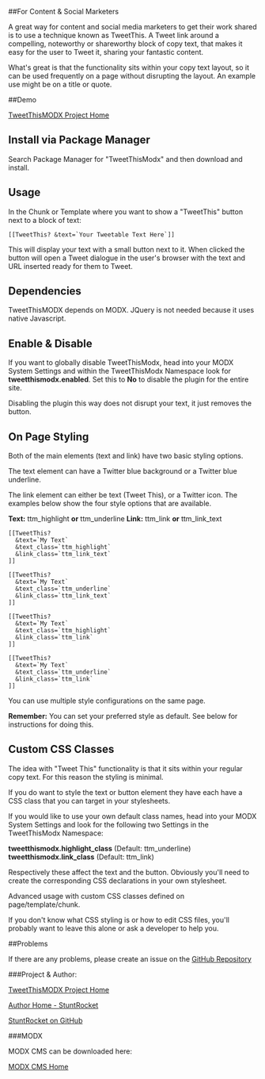 ##For Content & Social Marketers

<span class="tweetthis">A great way for content and social media marketers to get their work shared is to use a technique known as TweetThis</span>. A Tweet link around a compelling, noteworthy or shareworthy block of copy text, that makes it easy for the user to Tweet it, sharing your fantastic content.

What's great is that the functionality sits within your copy text layout, so it can be used frequently on a page without disrupting the layout. An example use might be on a title or quote.


##Demo

[TweetThisMODX Project Home](https://stuntrocket.github.io/TweetThisModx/)

## Install via Package Manager

Search Package Manager for "TweetThisModx" and then download and install.

## Usage

In the Chunk or Template where you want to show a "TweetThis" button next to a block of text:

```
[[TweetThis? &text=`Your Tweetable Text Here`]]
```

This will display your text with a small button next to it. When clicked the button will open a Tweet dialogue in the user's browser with the text and URL inserted ready for them to Tweet.

## Dependencies

TweetThisMODX depends on MODX. JQuery is not needed because it uses native Javascript.

## Enable & Disable

If you want to globally disable TweetThisModx, head into your MODX System Settings and within the TweetThisModx Namespace look for **tweetthismodx.enabled**. Set this to **No** to disable the plugin for the entire site.

Disabling the plugin this way does not disrupt your text, it just removes the button.


## On Page Styling

Both of the main elements (text and link) have two basic styling options.

The text element can have a Twitter blue background or a Twitter blue underline.

The link element can either be text (Tweet This), or a Twitter icon. The examples below show the four style options that are available.

**Text:** ttm_highlight **or** ttm_underline
**Link:** ttm_link **or** ttm_link_text

```
[[TweetThis?
  &text=`My Text`
  &text_class=`ttm_highlight`
  &link_class=`ttm_link_text`
]]
```

```
[[TweetThis?
  &text=`My Text`
  &text_class=`ttm_underline`
  &link_class=`ttm_link_text`
]]
```

```
[[TweetThis?
  &text=`My Text`
  &text_class=`ttm_highlight`
  &link_class=`ttm_link`
]]
```

```
[[TweetThis?
  &text=`My Text`
  &text_class=`ttm_underline`
  &link_class=`ttm_link`
]]
```

You can use multiple style configurations on the same page.

**Remember:** You can set your preferred style as default. See below for instructions for doing this.


## Custom CSS Classes

The idea with "Tweet This" functionality is that it sits within your regular copy text. For this reason the styling is minimal.

If you do want to style the text or button element they have each have a CSS class that you can target in your stylesheets.

If you would like to use your own default class names, head into your MODX System Settings and look for the following two Settings in the TweetThisModx Namespace:

**tweetthismodx.highlight_class** (Default: ttm_underline)
**tweetthismodx.link_class** (Default: ttm_link)

Respectively these affect the text and the button. Obviously you'll need to create the corresponding CSS declarations in your own stylesheet.

Advanced usage with custom CSS classes defined on page/template/chunk.

If you don't know what CSS styling is or how to edit CSS files, you'll probably want to leave this alone or ask a developer to help you.


##Problems

If there are any problems, please create an issue on the [GitHub Repository](https://github.com/stuntrocket/TweetThisModx)

###Project & Author:

[TweetThisMODX Project Home](https://stuntrocket.github.io/TweetThisModx/)

[Author Home - StuntRocket](https://stuntrocket.co)

[StuntRocket on GitHub](https://stuntrocket.github.io)


###MODX

MODX CMS can be downloaded here:

[MODX CMS Home](http://modx.com)
